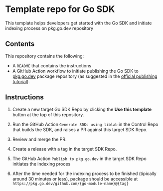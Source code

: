 # Template repo for Go SDK  
This template helps developers get started with the Go SDK and initiate indexing process on pkg.go.dev repository

## Contents
This repository contains the following:

- A `README` that contains the instructions
- A GitHub Action workflow to initiate publishing the Go SDK to [pkg.go.dev](https://pkg.go.dev/) package repository (as suggested in the [official publishing tutorial](https://go.dev/doc/modules/publishing)).


## Instructions

1. Create a new target Go SDK Repo by clicking the **Use this template** button at the top of this repository.

2. Run the GitHub Action `Generate SDKs using liblab` in the Control Repo that builds the SDK, and raises a PR against this target SDK Repo.

3. Review and merge the PR.

4. Create a release with a tag in the target SDK Repo.

5. The GitHub Action `Publish to pkg.go.dev` in the target SDK Repo initiates the indexing proces

6. After the time needed for the indexing process to be finished (tipically around 30 minutes or less), package should be accessible at `https://pkg.go.dev/github.com/{go-module-name}@{tag}`
